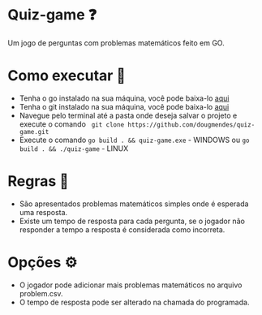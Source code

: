 # Quiz-game :question:
Um jogo de perguntas com problemas matemáticos feito em GO.

# Como executar :eyes:
 - Tenha o go instalado na sua máquina, você pode baixa-lo [aqui](https://golang.org/dl/)
 - Tenha o git instalado na sua máquina, você pode baixa-lo [aqui](https://git-scm.com/downloads)
 - Navegue pelo terminal até a pasta onde deseja salvar o projeto e execute o comando ``` git clone https://github.com/dougmendes/quiz-game.git```
 - Execute o comando ```go build . && quiz-game.exe``` - WINDOWS ou ```go build . && ./quiz-game``` - LINUX


# Regras :memo:
 - São apresentados problemas matemáticos simples onde é esperada uma resposta.
 - Existe um tempo de resposta para cada pergunta, se o jogador não responder a tempo a resposta é considerada como incorreta.
 
# Opções :gear:
  - O jogador pode adicionar mais problemas matemáticos no arquivo problem.csv.
  - O tempo de resposta pode ser alterado na chamada do programada.

